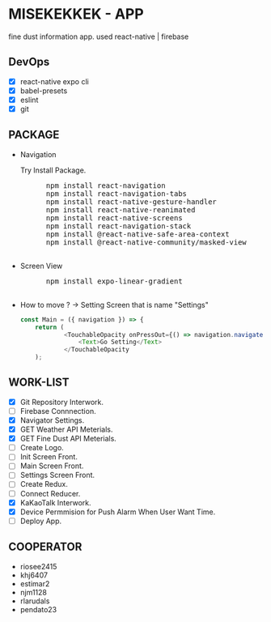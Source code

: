 # MISEKEKKEK - APP

fine dust information app. used react-native | firebase

## DevOps

- [x] react-native expo cli
- [x] babel-presets
- [x] eslint
- [x] git

## PACKAGE

- Navigation

  Try Install Package.

    <pre>
        npm install react-navigation
        npm install react-navigation-tabs
        npm install react-native-gesture-handler
        npm install react-native-reanimated
        npm install react-native-screens
        npm install react-navigation-stack
        npm install @react-native-safe-area-context
        npm install @react-native-community/masked-view
    </pre>

- Screen View

    <pre>
        npm install expo-linear-gradient
    </pre>

* How to move ? -> Setting Screen that is name "Settings"

  ```js
  const Main = ({ navigation }) => {
      return (
              <TouchableOpacity onPressOut={() => navigation.navigate({ routeName: "Settings" })} >
                  <Text>Go Setting</Text>
              </TouchableOpacity
      );
  ```

## WORK-LIST

- [x] Git Repository Interwork.
- [ ] Firebase Connnection.
- [x] Navigator Settings.
- [x] GET Weather API Meterials.
- [x] GET Fine Dust API Meterials.
- [ ] Create Logo.
- [ ] Init Screen Front.
- [ ] Main Screen Front.
- [ ] Settings Screen Front.
- [ ] Create Redux.
- [ ] Connect Reducer.
- [x] KaKaoTalk Interwork.
- [x] Device Permmision for Push Alarm When User Want Time.
- [ ] Deploy App.

## COOPERATOR

- riosee2415
- khj6407
- estimar2
- njm1128
- rlarudals
- pendato23
